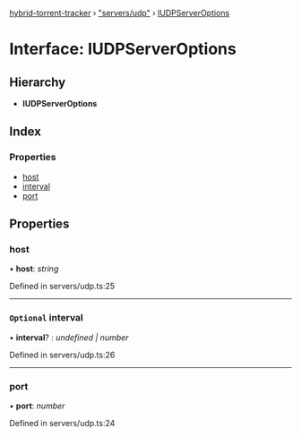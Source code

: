 [hybrid-torrent-tracker](../README.md) › ["servers/udp"](../modules/_servers_udp_.md) › [IUDPServerOptions](_servers_udp_.iudpserveroptions.md)

# Interface: IUDPServerOptions

## Hierarchy

* **IUDPServerOptions**

## Index

### Properties

* [host](_servers_udp_.iudpserveroptions.md#host)
* [interval](_servers_udp_.iudpserveroptions.md#optional-interval)
* [port](_servers_udp_.iudpserveroptions.md#port)

## Properties

###  host

• **host**: *string*

Defined in servers/udp.ts:25

___

### `Optional` interval

• **interval**? : *undefined | number*

Defined in servers/udp.ts:26

___

###  port

• **port**: *number*

Defined in servers/udp.ts:24
